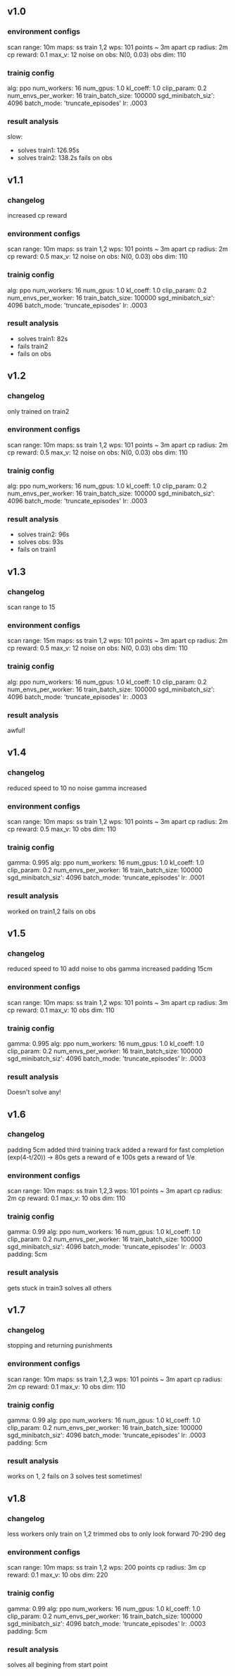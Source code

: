 ## v1.0

### environment configs

scan range: 10m
maps: ss train 1,2 
wps: 101 points ~ 3m apart
cp radius: 2m
cp reward: 0.1
max_v: 12
noise on obs: N(0, 0.03)
obs dim: 110


### trainig config

alg: ppo
num_workers: 16
num_gpus: 1.0
kl_coeff: 1.0
clip_param: 0.2
num_envs_per_worker: 16
train_batch_size: 100000
sgd_minibatch_siz': 4096
batch_mode: 'truncate_episodes'
lr: .0003

### result analysis

slow:
- solves train1: 126.95s
- solves train2: 138.2s
fails on obs


## v1.1

### changelog

increased cp reward

### environment configs

scan range: 10m
maps: ss train 1,2 
wps: 101 points ~ 3m apart
cp radius: 2m
cp reward: 0.5
max_v: 12
noise on obs: N(0, 0.03)
obs dim: 110


### trainig config

alg: ppo
num_workers: 16
num_gpus: 1.0
kl_coeff: 1.0
clip_param: 0.2
num_envs_per_worker: 16
train_batch_size: 100000
sgd_minibatch_siz': 4096
batch_mode: 'truncate_episodes'
lr: .0003

### result analysis

- solves train1: 82s
- fails train2
- fails on obs


## v1.2

### changelog

only trained on train2

### environment configs

scan range: 10m
maps: ss train 1,2 
wps: 101 points ~ 3m apart
cp radius: 2m
cp reward: 0.5
max_v: 12
noise on obs: N(0, 0.03)
obs dim: 110


### trainig config

alg: ppo
num_workers: 16
num_gpus: 1.0
kl_coeff: 1.0
clip_param: 0.2
num_envs_per_worker: 16
train_batch_size: 100000
sgd_minibatch_siz': 4096
batch_mode: 'truncate_episodes'
lr: .0003

### result analysis

- solves train2: 96s
- solves obs: 93s
- fails on train1


## v1.3

### changelog

scan range to 15

### environment configs

scan range: 15m
maps: ss train 1,2 
wps: 101 points ~ 3m apart
cp radius: 2m
cp reward: 0.5
max_v: 12
noise on obs: N(0, 0.03)
obs dim: 110


### trainig config

alg: ppo
num_workers: 16
num_gpus: 1.0
kl_coeff: 1.0
clip_param: 0.2
num_envs_per_worker: 16
train_batch_size: 100000
sgd_minibatch_siz': 4096
batch_mode: 'truncate_episodes'
lr: .0003

### result analysis

awful!


## v1.4

### changelog

reduced speed to 10
no noise
gamma increased

### environment configs

scan range: 10m
maps: ss train 1,2 
wps: 101 points ~ 3m apart
cp radius: 2m
cp reward: 0.5
max_v: 10
obs dim: 110


### trainig config

gamma: 0.995
alg: ppo
num_workers: 16
num_gpus: 1.0
kl_coeff: 1.0
clip_param: 0.2
num_envs_per_worker: 16
train_batch_size: 100000
sgd_minibatch_siz': 4096
batch_mode: 'truncate_episodes'
lr: .0001

### result analysis

worked on train1,2
fails on obs


## v1.5

### changelog

reduced speed to 10
add noise to obs
gamma increased
padding 15cm

### environment configs

scan range: 10m
maps: ss train 1,2 
wps: 101 points ~ 3m apart
cp radius: 3m
cp reward: 0.1
max_v: 10
obs dim: 110


### trainig config

gamma: 0.995
alg: ppo
num_workers: 16
num_gpus: 1.0
kl_coeff: 1.0
clip_param: 0.2
num_envs_per_worker: 16
train_batch_size: 100000
sgd_minibatch_siz': 4096
batch_mode: 'truncate_episodes'
lr: .0003

### result analysis

Doesn't solve any!


## v1.6

### changelog

padding 5cm
added third training track
added a reward for fast completion (exp(4-t/20)) -> 80s gets a reward of e 100s gets a reward of 1/e

### environment configs

scan range: 10m
maps: ss train 1,2,3
wps: 101 points ~ 3m apart
cp radius: 2m
cp reward: 0.1
max_v: 10
obs dim: 110


### trainig config

gamma: 0.99
alg: ppo
num_workers: 16
num_gpus: 1.0
kl_coeff: 1.0
clip_param: 0.2
num_envs_per_worker: 16
train_batch_size: 100000
sgd_minibatch_siz': 4096
batch_mode: 'truncate_episodes'
lr: .0003
padding: 5cm

### result analysis

gets stuck in train3
solves all others

## v1.7

### changelog

stopping and returning punishments

### environment configs

scan range: 10m
maps: ss train 1,2,3
wps: 101 points ~ 3m apart
cp radius: 2m
cp reward: 0.1
max_v: 10
obs dim: 110


### trainig config

gamma: 0.99
alg: ppo
num_workers: 16
num_gpus: 1.0
kl_coeff: 1.0
clip_param: 0.2
num_envs_per_worker: 16
train_batch_size: 100000
sgd_minibatch_siz': 4096
batch_mode: 'truncate_episodes'
lr: .0003
padding: 5cm

### result analysis

works on 1, 2
fails on 3
solves test sometimes!


## v1.8

### changelog

less workers
only train on 1,2
trimmed obs to only look forward 70-290 deg

### environment configs

scan range: 10m
maps: ss train 1,2
wps: 200 points 
cp radius: 3m
cp reward: 0.1
max_v: 10
obs dim: 220


### trainig config

gamma: 0.99
alg: ppo
num_workers: 16
num_gpus: 1.0
kl_coeff: 1.0
clip_param: 0.2
num_envs_per_worker: 16
train_batch_size: 100000
sgd_minibatch_siz': 4096
batch_mode: 'truncate_episodes'
lr: .0003
padding: 5cm

### result analysis

solves all begining from start point


